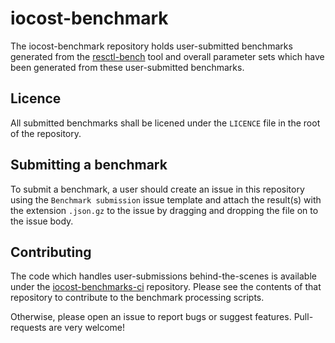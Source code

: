 # iocost-benchmark

The iocost-benchmark repository holds user-submitted benchmarks generated from
the [resctl-bench](https://github.com/facebookexperimental/resctl-demo) tool
and overall parameter sets which have been generated from these user-submitted
benchmarks.

## Licence

All submitted benchmarks shall be licened under the `LICENCE` file in the root
of the repository.

## Submitting a benchmark

To submit a benchmark, a user should create an issue in this repository using
the `Benchmark submission` issue template and attach the result(s) with the
extension `.json.gz` to the issue by dragging and dropping the file on to the
issue body.

## Contributing

The code which handles user-submissions behind-the-scenes is available under the
[iocost-benchmarks-ci](https://github.com/iocost-benchmark/iocost-benchmarks-ci/)
repository. Please see the contents of that repository to contribute to the
benchmark processing scripts.

Otherwise, please open an issue to report bugs or suggest features.
Pull-requests are very welcome!
